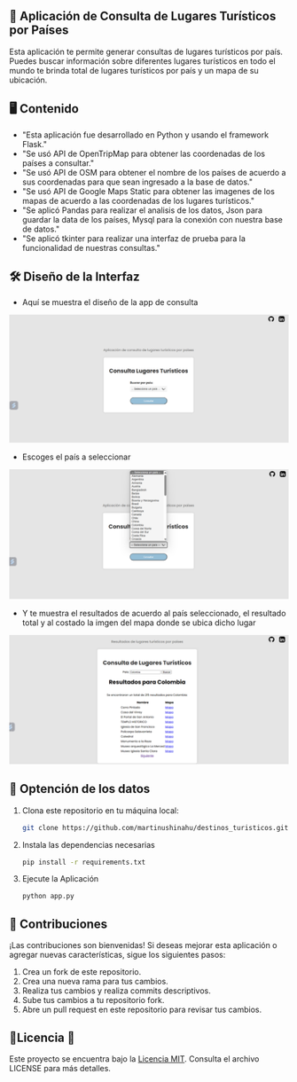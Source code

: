 ## 🎯 Aplicación de Consulta de Lugares Turísticos por Países
Esta aplicación te permite generar consultas de lugares turísticos por país. 
Puedes buscar información sobre diferentes lugares turísticos en todo el mundo
te brinda total de lugares turísticos por país y un mapa de su ubicación.

## 🖥️  Contenido
- "Esta aplicación fue desarrollado en Python y usando el framework Flask."
- "Se usó API de OpenTripMap para obtener las coordenadas de los países a consultar."
- "Se usó API de OSM para obtener el nombre de los países de acuerdo a sus coordenadas para que sean ingresado a la base de datos."
- "Se usó API de Google Maps Static para obtener las imagenes de los mapas de acuerdo a las coordenadas de los lugares turísticos."
- "Se aplicó Pandas para realizar el analisis de los datos, Json para guardar la data de los países, Mysql para la conexión con nuestra base de datos."
- "Se aplicó tkinter para realizar una interfaz de prueba para la funcionalidad de nuestras consultas."

## 🛠️ Diseño de la Interfaz
- Aquí se muestra el diseño de la app de consulta

![Image text](https://github.com/martinushinahu/destinos_turisticos/blob/636a42afb0297866796a553cb59a887e3f896e59/Analisis%20Tutisticos/imagenes_app/interfaz.png)

- Escoges el país a seleccionar
 
![Image text](https://github.com/martinushinahu/destinos_turisticos/blob/master/Analisis%20Tutisticos/imagenes_app/interfaz2.png)

- Y te muestra el resultados de acuerdo al país seleccionado, el resultado total y al costado la imgen del mapa donde se ubica dicho lugar

![Image text](https://github.com/martinushinahu/destinos_turisticos/blob/master/Analisis%20Tutisticos/imagenes_app/resultados.png)


## 🌟 Optención de los datos

1. Clona este repositorio en tu máquina local:
    ```bash
    git clone https://github.com/martinushinahu/destinos_turisticos.git
    ```
2. Instala las dependencias necesarias
    ```bash
    pip install -r requirements.txt
    ```
3. Ejecute la Aplicación
    ```bash
    python app.py
    ```

## 👥 Contribuciones

¡Las contribuciones son bienvenidas! Si deseas mejorar esta aplicación o agregar nuevas características, sigue los siguientes pasos:

1. Crea un fork de este repositorio.
2. Crea una nueva rama para tus cambios.
3. Realiza tus cambios y realiza commits descriptivos.
4. Sube tus cambios a tu repositorio fork.
5. Abre un pull request en este repositorio para revisar tus cambios.

## 📜Licencia 📜 

Este proyecto se encuentra bajo la [Licencia MIT](LICENCIA). Consulta el archivo LICENSE para más detalles.


